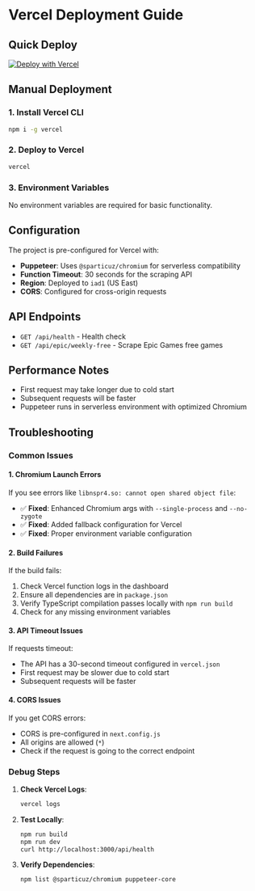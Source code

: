 # Vercel Deployment Guide

## Quick Deploy

[![Deploy with Vercel](https://vercel.com/button)](https://vercel.com/new/clone?repository-url=https://github.com/your-username/epic-games-free-weekly-api)

## Manual Deployment

### 1. Install Vercel CLI
```bash
npm i -g vercel
```

### 2. Deploy to Vercel
```bash
vercel
```

### 3. Environment Variables
No environment variables are required for basic functionality.

## Configuration

The project is pre-configured for Vercel with:

- **Puppeteer**: Uses `@sparticuz/chromium` for serverless compatibility
- **Function Timeout**: 30 seconds for the scraping API
- **Region**: Deployed to `iad1` (US East)
- **CORS**: Configured for cross-origin requests

## API Endpoints

- `GET /api/health` - Health check
- `GET /api/epic/weekly-free` - Scrape Epic Games free games

## Performance Notes

- First request may take longer due to cold start
- Subsequent requests will be faster
- Puppeteer runs in serverless environment with optimized Chromium

## Troubleshooting

### Common Issues

#### 1. Chromium Launch Errors
If you see errors like `libnspr4.so: cannot open shared object file`:

- ✅ **Fixed**: Enhanced Chromium args with `--single-process` and `--no-zygote`
- ✅ **Fixed**: Added fallback configuration for Vercel
- ✅ **Fixed**: Proper environment variable configuration

#### 2. Build Failures
If the build fails:

1. Check Vercel function logs in the dashboard
2. Ensure all dependencies are in `package.json`
3. Verify TypeScript compilation passes locally with `npm run build`
4. Check for any missing environment variables

#### 3. API Timeout Issues
If requests timeout:

- The API has a 30-second timeout configured in `vercel.json`
- First request may be slower due to cold start
- Subsequent requests will be faster

#### 4. CORS Issues
If you get CORS errors:

- CORS is pre-configured in `next.config.js`
- All origins are allowed (`*`)
- Check if the request is going to the correct endpoint

### Debug Steps

1. **Check Vercel Logs**:
   ```bash
   vercel logs
   ```

2. **Test Locally**:
   ```bash
   npm run build
   npm run dev
   curl http://localhost:3000/api/health
   ```

3. **Verify Dependencies**:
   ```bash
   npm list @sparticuz/chromium puppeteer-core
   ```
